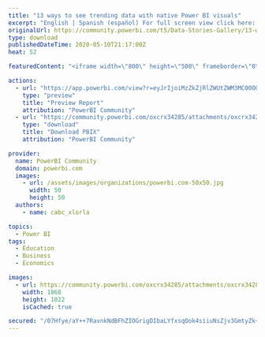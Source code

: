 ```yaml
---
title: "13 ways to see trending data with native Power BI visuals"
excerpt: "English | Spanish (español) For full screen view click here: https://bit.ly/2SUp6Tb Para verlo en pantalla completa click aquí:"
originalUrl: https://community.powerbi.com/t5/Data-Stories-Gallery/13-ways-to-see-trending-data-with-native-Power-BI-visuals/m-p/1083280
type: download
publishedDateTime: 2020-05-10T21:17:00Z
heat: 52

featuredContent: "<iframe width=\"800\" height=\"500\" frameborder=\"0\" src=\"https://app.powerbi.com/view?r=eyJrIjoiMzZkZjRlZWUtZWM3MC00OGRjLThmYTMtNzljN2UzYTQzMDNhIiwidCI6IjEwZWM3OTJjLTU4NzctNGU1ZS05OGE5LTFiMWQ3YTNjM2RlYiIsImMiOjR9\"></iframe>"

actions:
  - url: "https://app.powerbi.com/view?r=eyJrIjoiMzZkZjRlZWUtZWM3MC00OGRjLThmYTMtNzljN2UzYTQzMDNhIiwidCI6IjEwZWM3OTJjLTU4NzctNGU1ZS05OGE5LTFiMWQ3YTNjM2RlYiIsImMiOjR9"
    type: "preview"
    title: "Preview Report"
    attribution: "PowerBI Community"
  - url: "https://community.powerbi.com/oxcrx34285/attachments/oxcrx34285/DataStoriesGallery/3921/2/ways_to_show_data.pbix"
    type: "download"
    title: "Download PBIX"
    attribution: "PowerBI Community"

provider:
  name: PowerBI Community
  domain: powerbi.com
  images:
    - url: /assets/images/organizations/powerbi.com-50x50.jpg
      width: 50
      height: 50
  authors:
    - name: cabc_xlorla

topics:
  - Power BI
tags:
  - Education
  - Business
  - Economics

images:
  - url: https://community.powerbi.com/oxcrx34285/attachments/oxcrx34285/DataStoriesGallery/3921/1/line.jpg
    width: 1868
    height: 1022
    isCached: true

secured: "/07Hfye/aY++7RavnkNdBFhZIOGrigDIbaLYfxsqOok4siiuNsZjv3GmtyZk+JBfSr0DEsZBQtTLLmO9ArioWyDCjEhCa0riQIHq2kwdlC6NSza8kQenYfjLRsDiX+KSXOQad5jecsXngL3sGZluP+59kb25o1pqMjWPHIvF+ymT93z5QPmedLa2InWSHG5RP37gBuY2PmG6CSDUMvbzeC7h9dBqpk69+goWxP/xKCZwz/lIyTAsCM8ZsyF6zlQGgi0kRnDs17WBRG7TQ7Ed5pvV4K08e06sho8cFMRLNp6bH3v3W0P+mBi1unmnv5VWk+SUQNS0voH6UEMUovu9phj4tA9pEwMBMV7dSQ1Ulq0nJfPSGphsZGlyA86JyP5+djpYwlAvPlyQUA1AYbBcagkGZ184HeR+6lDeKoyf0f9PKGNBcU+I5BmMQ0Dh7dSS;WYvfRcxgyDkp8Fr3Kyh4qA=="
---
```


